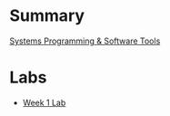 # Summary

[Systems Programming & Software Tools](./index.md)

# Labs

- [Week 1 Lab](./week1/index.md)

